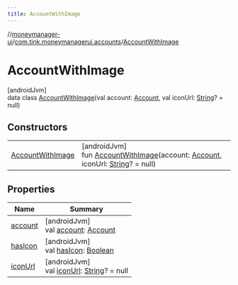 ```yaml
---
title: AccountWithImage
---
```

//[moneymanager-ui](../../../index.html)/[com.tink.moneymanagerui.accounts](../index.html)/[AccountWithImage](index.html)



# AccountWithImage



[androidJvm]\
data class [AccountWithImage](index.html)(val account: [Account](../../com.tink.model.account/-account/index.html), val iconUrl: [String](https://kotlinlang.org/api/latest/jvm/stdlib/kotlin/-string/index.html)? = null)



## Constructors


| | |
|---|---|
| [AccountWithImage](-account-with-image.html) | [androidJvm]<br>fun [AccountWithImage](-account-with-image.html)(account: [Account](../../com.tink.model.account/-account/index.html), iconUrl: [String](https://kotlinlang.org/api/latest/jvm/stdlib/kotlin/-string/index.html)? = null) |


## Properties


| Name | Summary |
|---|---|
| [account](account.html) | [androidJvm]<br>val [account](account.html): [Account](../../com.tink.model.account/-account/index.html) |
| [hasIcon](has-icon.html) | [androidJvm]<br>val [hasIcon](has-icon.html): [Boolean](https://kotlinlang.org/api/latest/jvm/stdlib/kotlin/-boolean/index.html) |
| [iconUrl](icon-url.html) | [androidJvm]<br>val [iconUrl](icon-url.html): [String](https://kotlinlang.org/api/latest/jvm/stdlib/kotlin/-string/index.html)? = null |

